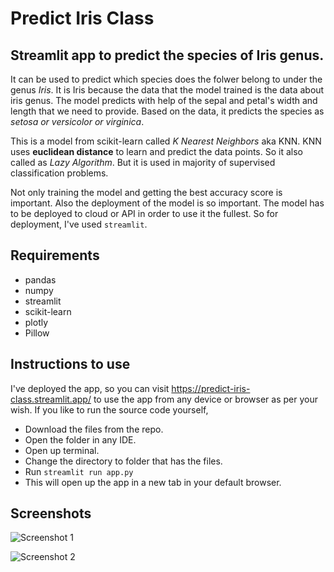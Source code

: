 # Predict Iris Class


## Streamlit app to predict the species of Iris genus.

It can be used to predict which species does the folwer belong to under the genus *Iris*. It is Iris because the data that the model trained is the data about iris genus. The model predicts with help of the sepal and petal's width and length that we need to provide. Based on the data, it predicts the species as *setosa or versicolor or virginica*. 

This is a model from scikit-learn called *K Nearest Neighbors* aka KNN. KNN uses **euclidean distance** to learn and predict the data points. So it also called as *Lazy Algorithm*. But it is used in majority of supervised classification problems. 

Not only training the model and getting the best accuracy score is important. Also the deployment of the model is so important. The model has to be deployed to cloud or API in order to use it the fullest. So for deployment, I've used `streamlit`. 

## Requirements
- pandas
- numpy
- streamlit
- scikit-learn
- plotly
- Pillow


## Instructions to use
I've deployed the app, so you can visit https://predict-iris-class.streamlit.app/ to use the app from any device or browser as per your wish. If you like to run the source code yourself, 
- Download the files from the repo.
- Open the folder in any IDE.
- Open up terminal.
- Change the directory to folder that has the files.
- Run `streamlit run app.py`
- This will open up the app in a new tab in your default browser.

## Screenshots
![Screenshot 1](https://github.com/Sagar663464/Predict-iris-class/assets/65543059/247ac2b4-3391-4ff9-b094-ce888ee47de0)


![Screenshot 2](https://github.com/Sagar663464/Predict-iris-class/assets/65543059/256a9e36-683e-4270-82ef-886a60b102da)

